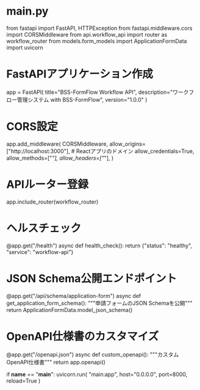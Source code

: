 # main.py
from fastapi import FastAPI, HTTPException
from fastapi.middleware.cors import CORSMiddleware
from api.workflow_api import router as workflow_router
from models.form_models import ApplicationFormData
import uvicorn

# FastAPIアプリケーション作成
app = FastAPI(
    title="BSS-FormFlow Workflow API",
    description="ワークフロー管理システム with BSS-FormFlow",
    version="1.0.0"
)

# CORS設定
app.add_middleware(
    CORSMiddleware,
    allow_origins=["http://localhost:3000"],  # Reactアプリのドメイン
    allow_credentials=True,
    allow_methods=["*"],
    allow_headers=["*"],
)

# APIルーター登録
app.include_router(workflow_router)

# ヘルスチェック
@app.get("/health")
async def health_check():
    return {"status": "healthy", "service": "workflow-api"}

# JSON Schema公開エンドポイント
@app.get("/api/schema/application-form")
async def get_application_form_schema():
    """申請フォームのJSON Schemaを公開"""
    return ApplicationFormData.model_json_schema()

# OpenAPI仕様書のカスタマイズ
@app.get("/openapi.json")
async def custom_openapi():
    """カスタムOpenAPI仕様書"""
    return app.openapi()

if __name__ == "__main__":
    uvicorn.run(
        "main:app",
        host="0.0.0.0",
        port=8000,
        reload=True
    )
